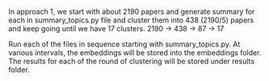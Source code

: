 In approach 1, we start with about 2190 papers and generate summary for each in summary_topics.py file and cluster them into 438 (2190/5) papers and keep going until we have 17 clusters. 
2190 -> 438 -> 87 -> 17

Run each of the files in sequence starting with summary_topics.py.
At various intervals, the embeddings will be stored into the embeddings folder.
The results for each of the round of clustering will be stored under results folder.